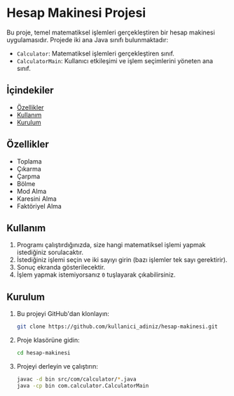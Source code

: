 # Hesap Makinesi Projesi

Bu proje, temel matematiksel işlemleri gerçekleştiren bir hesap makinesi uygulamasıdır. Projede iki ana Java sınıfı bulunmaktadır:

- `Calculator`: Matematiksel işlemleri gerçekleştiren sınıf.
- `CalculatorMain`: Kullanıcı etkileşimi ve işlem seçimlerini yöneten ana sınıf.

## İçindekiler

- [Özellikler](#özellikler)
- [Kullanım](#kullanım)
- [Kurulum](#kurulum)


## Özellikler

- Toplama
- Çıkarma
- Çarpma
- Bölme
- Mod Alma
- Karesini Alma
- Faktöriyel Alma

## Kullanım

1. Programı çalıştırdığınızda, size hangi matematiksel işlemi yapmak istediğiniz sorulacaktır.
2. İstediğiniz işlemi seçin ve iki sayıyı girin (bazı işlemler tek sayı gerektirir).
3. Sonuç ekranda gösterilecektir.
4. İşlem yapmak istemiyorsanız `0` tuşlayarak çıkabilirsiniz.

## Kurulum

1. Bu projeyi GitHub'dan klonlayın:
    ```bash
    git clone https://github.com/kullanici_adiniz/hesap-makinesi.git
    ```
2. Proje klasörüne gidin:
    ```bash
    cd hesap-makinesi
    ```
3. Projeyi derleyin ve çalıştırın:
    ```bash
    javac -d bin src/com/calculator/*.java
    java -cp bin com.calculator.CalculatorMain
    ```


